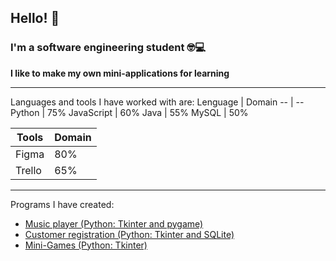 ## Hello! 👋
### I'm a software engineering student 🤓💻

**I like to make my own mini-applications for learning**

---
Languages and tools I have worked with are:
Lenguage | Domain
-- | --
Python | 75%
JavaScript | 60%
Java | 55%
MySQL | 50%

Tools | Domain
-- | --
Figma | 80%
Trello | 65%

---
Programs I have created:
- [Music player (Python: Tkinter and pygame)](https://github.com/Juanchoner/ReproductorDeMusica-Python.git)
- [Customer registration (Python: Tkinter and SQLite)](https://github.com/Juanchoner/RegistroDeClientes-Python.git)
- [Mini-Games (Python: Tkinter)](https://github.com/Juanchoner/Mini-Games.git)

<!--
**Juanchoner/Juanchoner** is a ✨ _special_ ✨ repository because its `README.md` (this file) appears on your GitHub profile.

Here are some ideas to get you started:

- 🔭 I’m currently working on ...
- 🌱 I’m currently learning ...
- 👯 I’m looking to collaborate on ...
- 🤔 I’m looking for help with ...
- 💬 Ask me about ...
- 📫 How to reach me: ...
- 😄 Pronouns: ...
- ⚡ Fun fact: ...
-->
